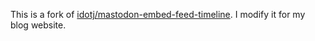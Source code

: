 This is a fork of [idotj/mastodon-embed-feed-timeline](https://gitlab.com/idotj/mastodon-embed-feed-timeline). I modify it for my blog website.
